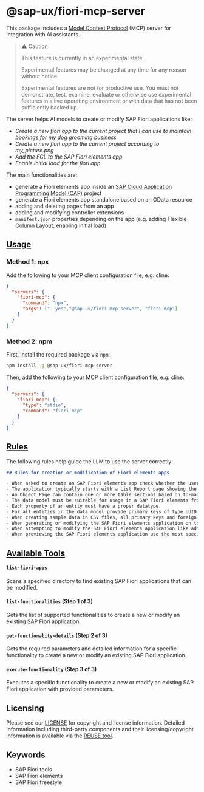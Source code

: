 # @sap-ux/fiori-mcp-server

This package includes a [Model Context Protocol](https://modelcontextprotocol.io/) (MCP) server for integration with AI assistants.

> ⚠️ Caution
>
> This feature is currently in an experimental state.
>
> Experimental features may be changed at any time for any reason without notice.
>
> Experimental features are not for productive use. You must not demonstrate, test, examine, evaluate or otherwise use experimental features in a live operating environment or with data that has not been sufficiently backed up.

The server helps AI models to create or modify SAP Fiori applications like:

- _Create a new fiori app to the current project that I can use to maintain bookings for my dog grooming business_
- _Create a new fiori app to the current project according to my_picture.png_
- _Add the FCL to the SAP Fiori elements app_
- _Enable initial load for the fiori app_

The main functionalities are:

- generate a Fiori elements app inside an [SAP Cloud Application Programming Model (CAP)](https://cap.cloud.sap/) project
- generate a Fiori elements app standalone based on an OData resource
- adding and deleting pages from an app
- adding and modifying controller extensions
- `manifest.json` properties depending on the app (e.g. adding Flexible Column Layout, enabling initial load)

## [Usage](#usage)

### Method 1: npx

Add the following to your MCP client configuration file, e.g. cline:
```json
{
  "servers": {
    "fiori-mcp": {
      "command": "npx",
      "args": ["--yes","@sap-ux/fiori-mcp-server", "fiori-mcp"]
    }
  }
}
```
### Method 2: npm

First, install the required package via `npm`:
```bash
npm install -g @sap-ux/fiori-mcp-server
```
Then, add the following to your MCP client configuration file, e.g. cline:
```json
{
  "servers": {
    "fiori-mcp": {
      "type": "stdio",
      "command": "fiori-mcp"
    }
  }
}
```

## [Rules](#rules)

The following rules help guide the LLM to use the server correctly:

```markdown
## Rules for creation or modification of Fiori elements apps

- When asked to create an SAP Fiori elements app check whether the user input can be interpreted as an application organized into one or more pages containing table data or forms, these can be translated into a SAP Fiori elements application, else ask the user for suitable input.
- The application typically starts with a List Report page showing the data of the base entity of the application in a table. Details of a specific table row are shown in the ObjectPage. This first Object Page is therefore based on the base entity of the application.
- An Object Page can contain one or more table sections based on to-many associations of its entity type. The details of a table section row can be shown in an another Object Page based on the associations target entity.
- The data model must be suitable for usage in a SAP Fiori elements frontend application. So there must be one main entity and one or more navigation properties to related entities.
- Each property of an entity must have a proper datatype.
- For all entities in the data model provide primary keys of type UUID.
- When creating sample data in CSV files, all primary keys and foreign keys MUST be in UUID format (e.g., `550e8400-e29b-41d4-a716-446655440001`).
- When generating or modifying the SAP Fiori elements application on top of the CAP service use the Fiori MCP server if available.
- When attempting to modify the SAP Fiori elements application like adding columns you must not use the screen personalization but instead modify the code of the project, before this first check whether an MCP server provides a suitable function.
- When previewing the SAP Fiori elements application use the most specific script for the app in the `package.json`.
```

## [Available Tools](#available-tools)

#### `list-fiori-apps`
Scans a specified directory to find existing SAP Fiori applications that can be modified.

#### `list-functionalities` (Step 1 of 3)
Gets the list of supported functionalities to create a new or modify an existing SAP Fiori application.

#### `get-functionality-details` (Step 2 of 3)
Gets the required parameters and detailed information for a specific functionality to create a new or modify an existing SAP Fiori application.

#### `execute-functionality` (Step 3 of 3)
Executes a specific functionality to create a new or modify an existing SAP Fiori application with provided parameters.

## Licensing

Please see our [LICENSE](./LICENSE) for copyright and license information. Detailed information including third-party components and their licensing/copyright information is available via the [REUSE tool](https://api.reuse.software/info/github.com/SAP/open-ux-tools).

## Keywords
* SAP Fiori tools
* SAP Fiori elements
* SAP Fiori freestyle